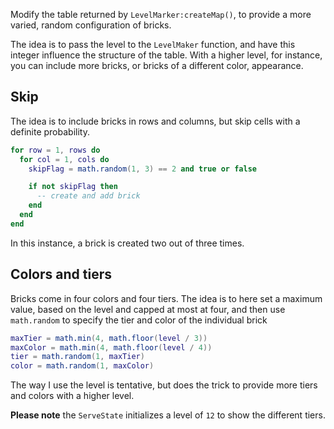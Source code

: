 Modify the table returned by `LevelMarker:createMap()`, to provide a more varied, random configuration of bricks.

The idea is to pass the level to the `LevelMaker` function, and have this integer influence the structure of the table. With a higher level, for instance, you can include more bricks, or bricks of a different color, appearance.

## Skip

The idea is to include bricks in rows and columns, but skip cells with a definite probability.

```lua
for row = 1, rows do
  for col = 1, cols do
    skipFlag = math.random(1, 3) == 2 and true or false

    if not skipFlag then
      -- create and add brick
    end
  end
end
```

In this instance, a brick is created two out of three times.

## Colors and tiers

Bricks come in four colors and four tiers. The idea is to here set a maximum value, based on the level and capped at most at four, and then use `math.random` to specify the tier and color of the individual brick

```lua
maxTier = math.min(4, math.floor(level / 3))
maxColor = math.min(4, math.floor(level / 4))
tier = math.random(1, maxTier)
color = math.random(1, maxColor)
```

The way I use the level is tentative, but does the trick to provide more tiers and colors with a higher level.

**Please note** the `ServeState` initializes a level of `12` to show the different tiers.
